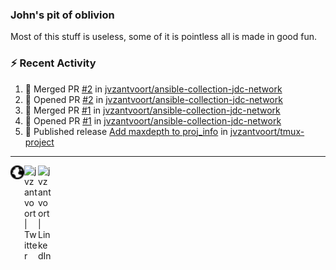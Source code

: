 ### John's pit of oblivion

Most of this stuff is useless, some of it is pointless all is made in good fun.

### :zap: Recent Activity

<!--START_SECTION:activity-->
1. 🎉 Merged PR [#2](https://github.com/jvzantvoort/ansible-collection-jdc-network/pull/2) in [jvzantvoort/ansible-collection-jdc-network](https://github.com/jvzantvoort/ansible-collection-jdc-network)
2. 💪 Opened PR [#2](https://github.com/jvzantvoort/ansible-collection-jdc-network/pull/2) in [jvzantvoort/ansible-collection-jdc-network](https://github.com/jvzantvoort/ansible-collection-jdc-network)
3. 🎉 Merged PR [#1](https://github.com/jvzantvoort/ansible-collection-jdc-network/pull/1) in [jvzantvoort/ansible-collection-jdc-network](https://github.com/jvzantvoort/ansible-collection-jdc-network)
4. 💪 Opened PR [#1](https://github.com/jvzantvoort/ansible-collection-jdc-network/pull/1) in [jvzantvoort/ansible-collection-jdc-network](https://github.com/jvzantvoort/ansible-collection-jdc-network)
5. 🚀 Published release [Add maxdepth to proj_info](https://github.com/jvzantvoort/tmux-project/releases/tag/tmux-project-0.8.1) in [jvzantvoort/tmux-project](https://github.com/jvzantvoort/tmux-project)
<!--END_SECTION:activity-->

---

[<img align="left" alt="jvzantvoort.org" width="22px" src="https://raw.githubusercontent.com/iconic/open-iconic/master/svg/globe.svg" />][website]
[<img align="left" alt="jvzantvoort | Twitter" width="22px" src="https://cdn.jsdelivr.net/npm/simple-icons@v3/icons/twitter.svg" />][twitter]
[<img align="left" alt="jvzantvoort | LinkedIn" width="22px" src="https://cdn.jsdelivr.net/npm/simple-icons@v3/icons/linkedin.svg" />][linkedin]


[website]: https://vanzantvoort.org/
[twitter]: https://twitter.com/jvanzantvoort
[linkedin]: https://www.linkedin.com/in/johnvanzantvoort/
